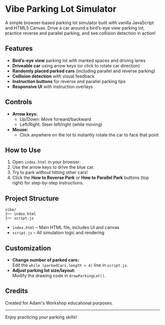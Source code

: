 # Vibe Parking Lot Simulator

A simple browser-based parking lot simulator built with vanilla JavaScript and HTML5 Canvas. Drive a car around a bird’s-eye view parking lot, practice reverse and parallel parking, and see collision detection in action!

## Features

- **Bird’s-eye view** parking lot with marked spaces and driving lanes
- **Driveable car** using arrow keys (or click to rotate car direction)
- **Randomly placed parked cars** (including parallel and reverse parking)
- **Collision detection** with visual feedback
- **Instruction buttons** for reverse and parallel parking tips
- **Responsive UI** with instruction overlays

## Controls

- **Arrow keys:**  
  - Up/Down: Move forward/backward  
  - Left/Right: Steer left/right (while moving)
- **Mouse:**  
  - Click anywhere on the lot to instantly rotate the car to face that point

## How to Use

1. Open `index.html` in your browser.
2. Use the arrow keys to drive the blue car.
3. Try to park without hitting other cars!
4. Click the **How to Reverse Park** or **How to Parallel Park** buttons (top right) for step-by-step instructions.

## Project Structure

```
vibe/
├── index.html
├── script.js
```

- `index.html` – Main HTML file, includes UI and canvas
- `script.js` – All simulation logic and rendering

## Customization

- **Change number of parked cars:**  
  Edit the `while (parkedCars.length < 4)` line in `script.js`.
- **Adjust parking lot size/layout:**  
  Modify the drawing code in `drawParkingLot()`.

## Credits

Created for Adam's Workshop educational purposes. 

---
Enjoy practicing your parking skills!
